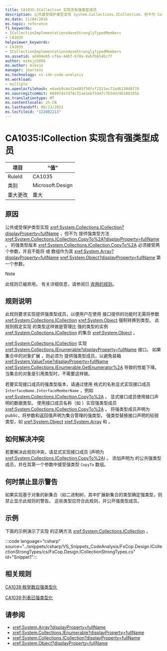 ```yaml
---
title: CA1035:ICollection 实现含有强类型成员
description: 公共或受保护类型实现 System.Collections.ICollection，但不为 CopyTo 提供强类型方法。
ms.date: 11/04/2016
ms.topic: reference
f1_keywords:
- ICollectionImplementationsHaveStronglyTypedMembers
- CA1035
helpviewer_keywords:
- CA1035
- ICollectionImplementationsHaveStronglyTypedMembers
ms.assetid: ad404eb5-cf6a-44b7-b78a-8ebfb654bc7f
author: mikejo5000
ms.author: mikejo
manager: jmartens
ms.technology: vs-ide-code-analysis
ms.workload:
- multiple
ms.openlocfilehash: e6aeb9cde32ed85f50fcf2521ec73ad6138d8f70
ms.sourcegitcommit: 68897da7d74c31ae1ebf5d47c7b5ddc9b108265b
ms.translationtype: MT
ms.contentlocale: zh-CN
ms.lasthandoff: 08/13/2021
ms.locfileid: "122082213"
---
```

# <a name="ca1035-icollection-implementations-have-strongly-typed-members"></a>CA1035:ICollection 实现含有强类型成员

|项目|“值”|
|-|-|
|RuleId|CA1035|
|类别|Microsoft.Design|
|重大更改|重大|

## <a name="cause"></a>原因
公共或受保护类型实现 <xref:System.Collections.ICollection?displayProperty=fullName> ，但不为 提供强类型方法 <xref:System.Collections.ICollection.CopyTo%2A?displayProperty=fullName> 。 的强类型版本 <xref:System.Collections.ICollection.CopyTo%2A> 必须接受两个参数，并且不能将 或 数组作为其 <xref:System.Array?displayProperty=fullName> <xref:System.Object?displayProperty=fullName> 第一个参数。

> [!NOTE]
> 此规则已被弃用。 有关详细信息，请参阅已 [弃用的规则](fxcop-unported-deprecated-rules.md)。

## <a name="rule-description"></a>规则说明
此规则要求实现提供强类型成员，以便用户在使用 接口提供的功能时无需将参数 <xref:System.Collections.ICollection> <xref:System.Object> 强制转换到类型。 此规则假定实现 的类型这样做是管理比 强的类型的实例 <xref:System.Collections.ICollection> 的集合 <xref:System.Object> 。

 <xref:System.Collections.ICollection> 实现 <xref:System.Collections.IEnumerable?displayProperty=fullName> 接口。 如果集合中的对象扩展 ，则必须为 提供强类型成员，以避免装箱 <xref:System.ValueType?displayProperty=fullName> <xref:System.Collections.IEnumerable.GetEnumerator%2A> 导致的性能下降。 当集合的对象是引用类型时，不需要这样做。

若要实现接口成员的强类型版本，请通过使用 格式的名称显式实现接口成员 `InterfaceName.InterfaceMemberName` ，例如 <xref:System.Collections.ICollection.CopyTo%2A> 。 显式接口成员使用接口声明的数据类型。 使用接口成员名称（如 ）实现强类型成员 <xref:System.Collections.ICollection.CopyTo%2A> 。 将强类型成员声明为 public，将参数和返回值声明为集合管理的强类型。 强类型替换接口声明的较弱类型，如 <xref:System.Object> <xref:System.Array> 和 。

## <a name="how-to-fix-violations"></a>如何解决冲突
若要解决此规则冲突，请显式实现接口成员 (声明为 <xref:System.Collections.ICollection.CopyTo%2A>) 。 添加声明为 的公共强类型成员，并在其第一个参数中接受强类型 `CopyTo` 数组。

## <a name="when-to-suppress-warnings"></a>何时禁止显示警告
如果实现基于对象的新集合（如二进制树，其中扩展新集合的类型确定强类型，则禁止显示此规则的警告。 这些类型应符合此规则，并公开强类型成员。

## <a name="example"></a>示例
下面的示例演示了实现 的正确方法 <xref:System.Collections.ICollection> 。

:::code language="csharp" source="../snippets/csharp/VS_Snippets_CodeAnalysis/FxCop.Design.ICollectionStrongTypes/cs/FxCop.Design.ICollectionStrongTypes.cs" id="Snippet1":::

## <a name="related-rules"></a>相关规则
[CA1038:枚举数应强类型化](../code-quality/ca1038.md)

[CA1039:列表已强类型化](../code-quality/ca1039.md)

## <a name="see-also"></a>请参阅

- <xref:System.Array?displayProperty=fullName>
- <xref:System.Collections.IEnumerable?displayProperty=fullName>
- <xref:System.Collections.ICollection?displayProperty=fullName>
- <xref:System.Object?displayProperty=fullName>
